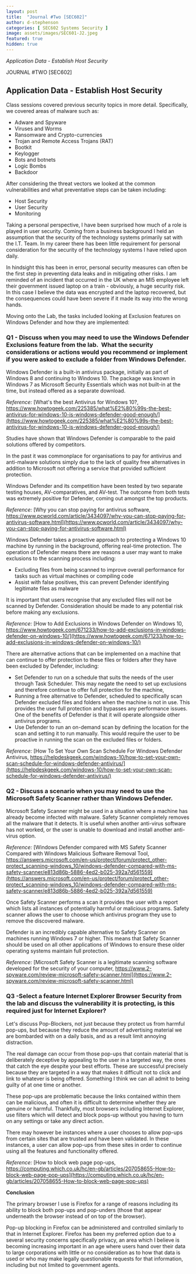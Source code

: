 ```yaml
---
layout: post
title:  "Journal #Two [SEC602]"
author: d-stephenson
categories: [ SEC602 Systems Security ]
image: assets/images/SEC601-J2.jpeg
featured: true
hidden: true
---
```

<i>Application Data - Establish Host Security</i>

JOURNAL #TWO [SEC602]

<h2>Application Data - Establish Host Security</h2>

Class sessions covered previous security topics in more detail. Specifically, we covered areas of malware such as:

- Adware and Spyware
- Viruses and Worms
- Ransomware and Crypto-currencies 
- Trojan and Remote Access Trojans (RAT)
- Bootkit
- Keylogger 
- Bots and botnets
- Logic Bombs
- Backdoor

After considering the threat vectors we looked at the common vulnerabilities and what preventative steps can be taken including:

- Host Security 
- User Security 
- Monitoring 

Taking a personal perspective, I have been surprised how much of a role is played in user security. Coming from a business background I held an assumption that the security of the technology systems primarily sat with the I.T. Team. In my career there has been little requirement for personal consideration for the security of the technology systems I have relied upon daily. 

In hindsight this has been in error, personal security measures can often be the first step in preventing data leaks and in mitigating other risks. I am reminded of an incident that occurred in the UK where an MI5 employee left their government issued laptop on a train - obviously, a huge security risk. In this case I believe the data was encrypted and the laptop recovered, but the consequences could have been severe if it made its way into the wrong hands. 

Moving onto the Lab, the tasks included looking at Exclusion features on Windows Defender and how they are implemented:

<h3>Q1 - Discuss when you may need to use the Windows Defender Exclusions feature from the lab.  What the security considerations or actions would you recommend or implement if you were asked to exclude a folder from Windows Defender.</h3> 

Windows Defender is a built-in antivirus package, initially as part of Windows 8 and continuing to Windows 10. The package was known in Windows 7 as Microsoft Security Essentials which was not built-in at the time, but instead offered as a separate download. 

<i>Reference:</i> [What's the best Antivirus for Windows 10?, https://www.howtogeek.com/225385/what%E2%80%99s-the-best-antivirus-for-windows-10-is-windows-defender-good-enough/](https://www.howtogeek.com/225385/what%E2%80%99s-the-best-antivirus-for-windows-10-is-windows-defender-good-enough/)

Studies have shown that Windows Defender is comparable to the paid solutions offered by competitors.

In the past it was commonplace for organisations to pay for antivirus and anti-malware solutions simply due to the lack of quality free alternatives in addition to Microsoft not offering a service that provided sufficient protection.

Windows Defender and its competition have been tested by two separate testing houses, AV-comparatives, and AV-test. The outcome from both tests was extremely positive for Defender, coming out amongst the top products.

<i>Reference:</i> [Why you can stop paying for antivirus software, https://www.pcworld.com/article/3434097/why-you-can-stop-paying-for-antivirus-software.html](https://www.pcworld.com/article/3434097/why-you-can-stop-paying-for-antivirus-software.html)

Windows Defender takes a proactive approach to protecting a Windows 10 machine by running in the background, offering real-time protection. The operation of Defender means there are reasons a user may want to make exclusions to the scanning process including:

- Excluding files from being scanned to improve overall performance for tasks such as virtual machines or compiling code
- Assist with false positives, this can prevent Defender identifying legitimate files as malware

It is important that users recognise that any excluded files will not be scanned by Defender. Consideration should be made to any potential risk before making any exclusions. 

<i>Reference:</i> [How to Add Exclusions in Windows Defender on Windows 10, https://www.howtogeek.com/671233/how-to-add-exclusions-in-windows-defender-on-windows-10/](https://www.howtogeek.com/671233/how-to-add-exclusions-in-windows-defender-on-windows-10/)

There are alternative actions that can be implemented on a machine that can continue to offer protection to these files or folders after they have been excluded by Defender, including:

- Set Defender to run on a schedule that suits the needs of the user through Task Scheduler. This may negate the need to set up exclusions and therefore continue to offer full protection for the machine, 
- Running a free alternative to Defender, scheduled to specifically scan Defender excluded files and folders when the machine is not in use. This provides the user full protection and bypasses any performance issues. One of the benefits of Defender is that it will operate alongside other antivirus programs. 
- Use Defender to run an on-demand scan by defining the location for the scan and setting it to run manually. This would require the user to be proactive in running the scan on the excluded files or folders.

<i>Reference:</i> [How To Set Your Own Scan Schedule For Windows Defender Antivirus, https://helpdeskgeek.com/windows-10/how-to-set-your-own-scan-schedule-for-windows-defender-antivirus/](https://helpdeskgeek.com/windows-10/how-to-set-your-own-scan-schedule-for-windows-defender-antivirus/)

<h3>Q2 - Discuss a scenario when you may need to use the Microsoft Safety Scanner rather than Windows Defender.</h3>

Microsoft Safety Scanner might be used in a situation where a machine has already become infected with malware. Safety Scanner completely removes all the malware that it detects. It is useful when another anti-virus software has not worked, or the user is unable to download and install another anti-virus option.

<i>Reference:</i> [Windows Defender compared with MS Safety Scanner Compared with Windows Malicious Software Removal Tool, https://answers.microsoft.com/en-us/protect/forum/protect_other-protect_scanning-windows_10/windows-defender-compared-with-ms-safety-scanner/e813d86b-5886-4ed2-b025-392a7d561559](https://answers.microsoft.com/en-us/protect/forum/protect_other-protect_scanning-windows_10/windows-defender-compared-with-ms-safety-scanner/e813d86b-5886-4ed2-b025-392a7d561559)

Once Safety Scanner performs a scan it provides the user with a report which lists all instances of potentially harmful or malicious programs. Safety scanner allows the user to choose which antivirus program they use to remove the discovered malware.

Defender is an incredibly capable alternative to Safety Scanner on machines running Windows 7 or higher. This means that Safety Scanner should be used on all other applications of Windows to ensure these older operating systems maintain full protection.

<i>Reference:</i> [Microsoft Safety Scanner is a legitimate scanning software developed for the security of your computer, https://www.2-spyware.com/review-microsoft-safety-scanner.html](https://www.2-spyware.com/review-microsoft-safety-scanner.html)

<h3>Q3 -Select a feature Internet Explorer Browser Security from the lab and discuss the vulnerability it is protecting, is this required just for Internet Explorer?</h3>

Let's discuss Pop-Blockers, not just because they protect us from harmful pop-ups, but because they reduce the amount of advertising material we are bombarded with on a daily basis, and as a result limit annoying distraction.

The real damage can occur from those pop-ups that contain material that is deliberately deceptive by appealing to the user in a targeted way, the ones that catch the eye despite your best efforts. These are successful precisely because they are targeted in a way that makes it difficult not to click and link to whatever is being offered. Something I think we can all admit to being guilty of at one time or another.

These pop-ups are problematic because the links contained within them can be malicious, and often it is difficult to determine whether they are genuine or harmful. Thankfully, most browsers including Internet Explorer, use filters which will detect and block pops-up without you having to turn on any settings or take any direct action.

There may however be instances where a user chooses to allow pop-ups from certain sites that are trusted and have been validated. In these instances, a user can allow pop-ups from these sites in order to continue using all the features and functionality offered.

<i>Reference:</i> [How to block web page pop-ups, https://computing.which.co.uk/hc/en-gb/articles/207058655-How-to-block-web-page-pop-ups](https://computing.which.co.uk/hc/en-gb/articles/207058655-How-to-block-web-page-pop-ups)

<b>Conclusion</b>

The primary browser I use is Firefox for a range of reasons including its ability to block both pop-ups and pop-unders (those that appear underneath the browser instead of on top of the browser).

Pop-up blocking in Firefox can be administered and controlled similarly to that in Internet Explorer. Firefox has been my preferred option due to a several security concerns specifically privacy, an area which I believe is becoming increasing important in an age where users hand over their data to large corporations with little or no consideration as to how that data is used or who may make legally questionable requests for that information, including but not limited to government agents.